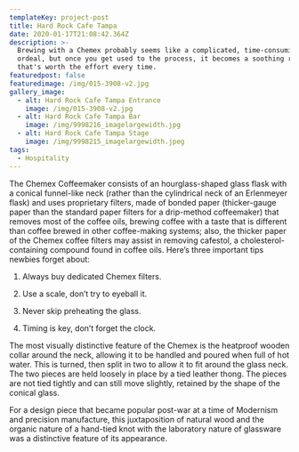 ```yaml
---
templateKey: project-post
title: Hard Rock Cafe Tampa
date: 2020-01-17T21:08:42.364Z
description: >-
  Brewing with a Chemex probably seems like a complicated, time-consuming
  ordeal, but once you get used to the process, it becomes a soothing ritual
  that's worth the effort every time.
featuredpost: false
featuredimage: /img/015-3908-v2.jpg
gallery_image:
  - alt: Hard Rock Cafe Tampa Entrance
    image: /img/015-3908-v2.jpg
  - alt: Hard Rock Cafe Tampa Bar
    image: /img/9998216_imagelargewidth.jpg
  - alt: Hard Rock Cafe Tampa Stage
    image: /img/9998215_imagelargewidth.jpeg
tags:
  - Hospitality
---
```

The Chemex Coffeemaker consists of an hourglass-shaped glass flask with a conical funnel-like neck (rather than the cylindrical neck of an Erlenmeyer flask) and uses proprietary filters, made of bonded paper (thicker-gauge paper than the standard paper filters for a drip-method coffeemaker) that removes most of the coffee oils, brewing coffee with a taste that is different than coffee brewed in other coffee-making systems; also, the thicker paper of the Chemex coffee filters may assist in removing cafestol, a cholesterol-containing compound found in coffee oils. Here’s three important tips newbies forget about:



1. Always buy dedicated Chemex filters.

2. Use a scale, don’t try to eyeball it.

3. Never skip preheating the glass.

4. Timing is key, don’t forget the clock.



The most visually distinctive feature of the Chemex is the heatproof wooden collar around the neck, allowing it to be handled and poured when full of hot water. This is turned, then split in two to allow it to fit around the glass neck. The two pieces are held loosely in place by a tied leather thong. The pieces are not tied tightly and can still move slightly, retained by the shape of the conical glass.



For a design piece that became popular post-war at a time of Modernism and precision manufacture, this juxtaposition of natural wood and the organic nature of a hand-tied knot with the laboratory nature of glassware was a distinctive feature of its appearance.
